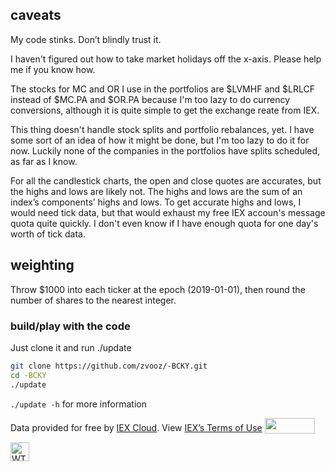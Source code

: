 ## caveats

My code stinks. Don’t blindly trust it. 

I haven't figured out how to take market holidays off the x-axis. Please help me if you know how. 

The stocks for MC and OR I use in the portfolios are $LVMHF and $LRLCF instead of $MC.PA and $OR.PA because I'm too lazy to do currency conversions, although it is quite simple to get the exchange reate from IEX. 

This thing doesn't handle stock splits and portfolio rebalances, yet. I have some sort of an idea of how it might be done, but I'm too lazy to do it for now. Luckily none of the companies in the portfolios have splits scheduled, as far as I know.

For all the candlestick charts, the open and close quotes are accurates, but the highs and lows are likely not. The highs and lows are the sum of an index’s components’ highs and lows. To get accurate highs and lows, I would need tick data, but that would exhaust my free IEX accoun's message quota quite quickly. I don't even know if I have enough quota for one day's worth of tick data.

## weighting

Throw $1000 into each ticker at the epoch (2019-01-01), then round the number of shares to the nearest integer.

### build/play with the code

Just clone it and run ./update

```bash
git clone https://github.com/zvooz/-BCKY.git
cd -BCKY
./update
```

`./update -h` for more information


<p>
	Data provided for free by <a href="https://iextrading.com/developer">IEX Cloud</a>. View <a href="https://iextrading.com/api-exhibit-a/">IEX’s Terms of Use</a>
	<sub>
		<a href="https://www.iexcloud.io">
			<img src=“docs/assets/IEX/logo-color.svg“ width="80" height="25"/>
		</a>
	</sub>
</p>

<a href="http://www.wtfpl.net/">
	<img src="http://www.wtfpl.net/wp-content/uploads/2012/12/wtfpl-badge-1.png" height="30" alt="WTFPL" />
</a>

<script type="text/javascript">
    function AdjustIframeHeightOnLoad() { document.getElementById("chart-iframe").style.height = document.getElementById("chart-iframe").contentWindow.document.body.scrollHeight + "px"; }
    function AdjustIframeHeight(i) { document.getElementById("chart-iframe").style.height = parseInt(i) + "px"; }
</script>


